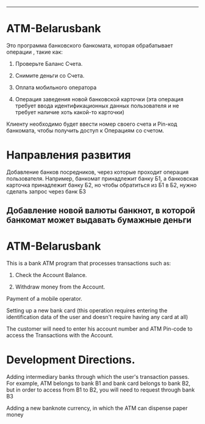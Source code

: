 ***********************************************************************************************************************************************************************
# ATM-Belarusbank
Это программа банковского банкомата, которая обрабатывает операции , такие как:

1. Проверьте Баланс Счета.

2. Снимите деньги со Счета.

3. Оплата мобильного оператора 

4. Операция заведения новой банковской карточки (эта операция требует ввода идентификационных данных пользователя и не требует наличие хоть какой-то карточки)

Клиенту необходимо будет ввести номер своего счета и Pin-код банкомата, чтобы получить доступ к Операциям со счетом.


# Направления развития

Добавление банков посредников, через которые проходит операция пользователя. Например, банкомат принадлежит банку Б1, а банковская карточка принадлежит банку Б2, но чтобы обратиться из Б1 в Б2, нужно сделать запрос через банк Б3

Добавление новой валюты банкнот, в которой банкомат может выдавать бумажные деньги
-----------------------------------------------------------------------------------------------------------------------------------------------------------------------
# ATM-Belarusbank
This is a bank ATM program that processes transactions such as:

1. Check the Account Balance.

2. Withdraw money from the Account.

Payment of a mobile operator. 

Setting up a new bank card (this operation requires entering the identification data of the user and doesn't require having any card at all)

The customer will need to enter his account number and ATM Pin-code to access the Transactions with the Account.


# Development Directions.

Adding intermediary banks through which the user's transaction passes. For example, ATM belongs to bank B1 and bank card belongs to bank B2, but in order to access from B1 to B2, you will need to request through bank B3

Adding a new banknote currency, in which the ATM can dispense paper money
